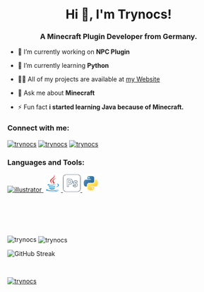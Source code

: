 <h1 align="center">Hi 👋, I'm Trynocs!</h1>
<h3 align="center">A Minecraft Plugin Developer from Germany.</h3>

- 🔭 I’m currently working on **NPC Plugin**

- 🌱 I’m currently learning **Python**

- 👨‍💻 All of my projects are available at [my Website](https://www.trynocs.com/work)

- 💬 Ask me about **Minecraft**

- ⚡ Fun fact **i started learning Java because of Minecraft.**

<h3 align="left">Connect with me:</h3>
<p align="left">
<a href="https://dev.to/trynocs" target="blank"><img align="center" src="https://raw.githubusercontent.com/rahuldkjain/github-profile-readme-generator/master/src/images/icons/Social/devto.svg" alt="trynocs" height="30" width="40" /></a>
<a href="https://instagram.com/trynocs" target="blank"><img align="center" src="https://raw.githubusercontent.com/rahuldkjain/github-profile-readme-generator/master/src/images/icons/Social/instagram.svg" alt="trynocs" height="30" width="40" /></a>
<a href="https://www.youtube.com/c/trynocs" target="blank"><img align="center" src="https://raw.githubusercontent.com/rahuldkjain/github-profile-readme-generator/master/src/images/icons/Social/youtube.svg" alt="trynocs" height="30" width="40" /></a>
</p>

<h3 align="left">Languages and Tools:</h3>
<p align="left"> <a href="https://www.adobe.com/in/products/illustrator.html" target="_blank" rel="noreferrer"> <img src="https://www.vectorlogo.zone/logos/adobe_illustrator/adobe_illustrator-icon.svg" alt="illustrator" width="40" height="40"/> </a> <a href="https://www.java.com" target="_blank" rel="noreferrer"> <img src="https://raw.githubusercontent.com/devicons/devicon/master/icons/java/java-original.svg" alt="java" width="40" height="40"/> </a> <a href="https://www.photoshop.com/en" target="_blank" rel="noreferrer"> <img src="https://raw.githubusercontent.com/devicons/devicon/master/icons/photoshop/photoshop-line.svg" alt="photoshop" width="40" height="40"/> </a> <a href="https://www.python.org" target="_blank" rel="noreferrer"> <img src="https://raw.githubusercontent.com/devicons/devicon/master/icons/python/python-original.svg" alt="python" width="40" height="40"/> </a> </p>
<br>
<br>
<br>
<br>

<p><img align="left" src="https://github-readme-stats-blond-rho-46.vercel.app/api/top-langs?username=trynocs&show_icons=true&theme=ambient_gradient&title_color=ffffff&text_color=ffffff&hide_border=true&locale=de&layout=pie" alt="trynocs" /></p>

<p>&nbsp;<img align="center" src="https://github-readme-stats-blond-rho-46.vercel.app/api?username=trynocs&show_icons=true&theme=ambient_gradient&title_color=ffffff&text_color=ffffff&hide_border=true&locale=de" alt="trynocs" /></p>
<p><img src="https://streak-stats.demolab.com?user=trynocs&theme=ambient-gradient&locale=de" alt="GitHub Streak" /></p>
<br>

<p align="left"> <a href="https://github.com/ryo-ma/github-profile-trophy"><img src="https://github-profile-trophy.vercel.app/?username=trynocs" alt="trynocs" /></a> </p>
